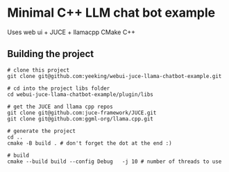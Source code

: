 # Minimal C++ LLM chat bot example

Uses web ui + JUCE + llamacpp CMake C++ 

## Building the project

```
# clone this project
git clone git@github.com:yeeking/webui-juce-llama-chatbot-example.git

# cd into the project libs folder
cd webui-juce-llama-chatbot-example/plugin/libs

# get the JUCE and llama cpp repos
git clone git@github.com:juce-framework/JUCE.git
git clone git@github.com:ggml-org/llama.cpp.git

# generate the project
cd ..
cmake -B build . # don't forget the dot at the end :)

# build
cmake --build build --config Debug   -j 10 # number of threads to use

```


